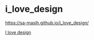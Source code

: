 # i_love_design

https://sa-masih.github.io/i_love_design/

<a href="https://sa-masih.github.io/i_love_design/">I love design</a>